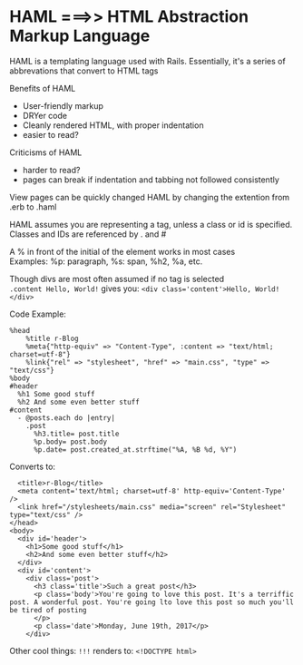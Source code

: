 # HAML ===>> HTML Abstraction Markup Language

HAML is a templating language used with Rails. 
Essentially, it's a series of abbrevations that convert to HTML tags


Benefits of HAML
* User-friendly markup
* DRYer code
* Cleanly rendered HTML, with proper indentation
* easier to read?


Criticisms of HAML
* harder to read?
* pages can break if indentation and tabbing not followed consistently

View pages can be quickly changed HAML by changing the extention from .erb to .haml

HAML assumes you are representing a tag, unless a class or id is specified.
Classes and IDs are referenced by . and #

A % in front of the initial of the element works in most cases<br>
Examples: %p: paragraph, %s: span, %h2, %a, etc.  

Though divs are most often assumed if no tag is selected<br>
```.content Hello, World!``` gives you: ```<div class='content'>Hello, World!</div>```
     
Code Example:
```  
%head
    %title r-Blog
    %meta{"http-equiv" => "Content-Type", :content => "text/html; charset=utf-8"}
    %link{"rel" => "stylesheet", "href" => "main.css", "type" => "text/css"}
%body
#header
  %h1 Some good stuff
  %h2 And some even better stuff
#content
  - @posts.each do |entry|
    .post
      %h3.title= post.title
      %p.body= post.body 
      %p.date= post.created_at.strftime("%A, %B %d, %Y")
```

Converts to:

  ```<head>
    <title>r-Blog</title>
    <meta content='text/html; charset=utf-8' http-equiv='Content-Type' />
    <link href="/stylesheets/main.css" media="screen" rel="Stylesheet" type="text/css" />
  </head>
  <body>
    <div id='header'>
      <h1>Some good stuff</h1>
      <h2>And some even better stuff</h2>
    </div>
    <div id='content'>
      <div class='post'>
        <h3 class='title'>Such a great post</h3>
        <p class='body'>You're going to love this post. It's a terriffic post. A wonderful post. You're going lto love this post so much you'll be tired of posting
        </p>
        <p class='date'>Monday, June 19th, 2017</p>    
      </div>
```

Other cool things:
```!!!``` renders to: ```<!DOCTYPE html>```
